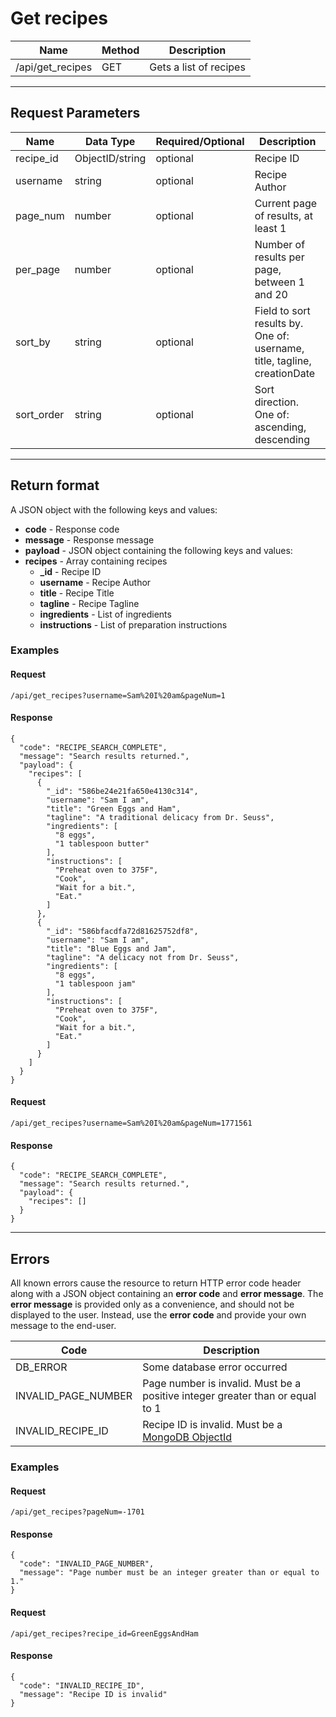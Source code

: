 # Get recipes

| Name       | Method  | Description  |
|------------|---------|--------------|
| /api/get_recipes  | GET    | Gets a list of recipes |

***

## Request Parameters
| Name  | Data Type | Required/Optional | Description |
|-------|-----------|-------------------|-------------|
| recipe_id | ObjectID/string  | optional  | Recipe ID |
| username | string  | optional  | Recipe Author |
| page_num  | number  | optional  | Current page of results, at least 1 |
| per_page  | number  | optional  | Number of results per page, between 1 and 20 |
| sort_by     | string | optional | Field to sort results by. One of: username, title, tagline, creationDate |
| sort_order  | string | optional | Sort direction. One of: ascending, descending |

***

## Return format

A JSON object with the following keys and values:
* **code** - Response code
* **message** - Response message
* **payload** - JSON object containing the following keys and values:
 * **recipes** - Array containing recipes
    * **_id** - Recipe ID
    * **username** - Recipe Author
    * **title** - Recipe Title
    * **tagline** - Recipe Tagline
    * **ingredients** - List of ingredients
    * **instructions** - List of preparation instructions

### Examples

#### Request
```
/api/get_recipes?username=Sam%20I%20am&pageNum=1
```

#### Response
```
{
  "code": "RECIPE_SEARCH_COMPLETE",
  "message": "Search results returned.",
  "payload": {
    "recipes": [
      {
        "_id": "586be24e21fa650e4130c314",
        "username": "Sam I am",
        "title": "Green Eggs and Ham",
        "tagline": "A traditional delicacy from Dr. Seuss",
        "ingredients": [
          "8 eggs",
          "1 tablespoon butter"
        ],
        "instructions": [
          "Preheat oven to 375F",
          "Cook",
          "Wait for a bit.",
          "Eat."
        ]
      },
      {
        "_id": "586bfacdfa72d81625752df8",
        "username": "Sam I am",
        "title": "Blue Eggs and Jam",
        "tagline": "A delicacy not from Dr. Seuss",
        "ingredients": [
          "8 eggs",
          "1 tablespoon jam"
        ],
        "instructions": [
          "Preheat oven to 375F",
          "Cook",
          "Wait for a bit.",
          "Eat."
        ]
      }
    ]
  }
}
```


#### Request
```
/api/get_recipes?username=Sam%20I%20am&pageNum=1771561
```

#### Response
```
{
  "code": "RECIPE_SEARCH_COMPLETE",
  "message": "Search results returned.",
  "payload": {
    "recipes": []
  }
}
```

***

## Errors

All known errors cause the resource to return HTTP error code header along with a JSON object containing an **error code** and **error message**. The **error message** is provided only as a convenience, and should not be displayed to the user. Instead, use the **error code** and provide your own message to the end-user.

| Code | Description |
|------|-------------|
| DB_ERROR            | Some database error occurred |
| INVALID_PAGE_NUMBER | Page number is invalid. Must be a positive integer greater than or equal to 1 |
| INVALID_RECIPE_ID   | Recipe ID is invalid. Must be a [MongoDB ObjectId](https://docs.mongodb.com/manual/reference/method/ObjectId/) |

### Examples

#### Request
```
/api/get_recipes?pageNum=-1701
```

#### Response
```
{
  "code": "INVALID_PAGE_NUMBER",
  "message": "Page number must be an integer greater than or equal to 1."
}
```

#### Request
```
/api/get_recipes?recipe_id=GreenEggsAndHam
```
#### Response
```
{
  "code": "INVALID_RECIPE_ID",
  "message": "Recipe ID is invalid"
}
```

